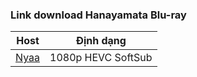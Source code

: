 ### **Link download Hanayamata Blu-ray**

| Host          | Định dạng          |
| ------------- |:------------------:|
| [Nyaa](https://nyaa.si/view/2011093)    | 1080p HEVC SoftSub |
